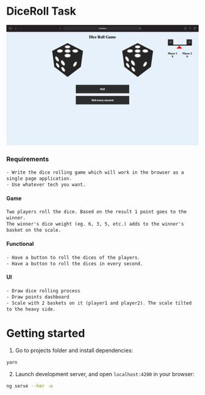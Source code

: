 # DiceRoll Task

![picture](src/assets/screen.png)

### Requirements

    - Write the dice rolling game which will work in the browser as a single page application.
    - Use whatever tech you want.

#### Game

    Two players roll the dice. Based on the result 1 point goes to the winner.
    The winner's dice weight (eg. 6, 3, 5, etc.) adds to the winner's basket on the scale.

#### Functional

    - Have a button to roll the dices of the players.
    - Have a button to roll the dices in every second.

#### UI

    - Draw dice rolling process
    - Draw points dashboard
    - Scale with 2 baskets on it (player1 and player2)․ The scale tilted to the heavy side.

# Getting started

1. Go to projects folder and install dependencies:

```bash
yarn
```

2. Launch development server, and open `localhost:4200` in your browser:

```bash
ng serve --hmr -o
```
